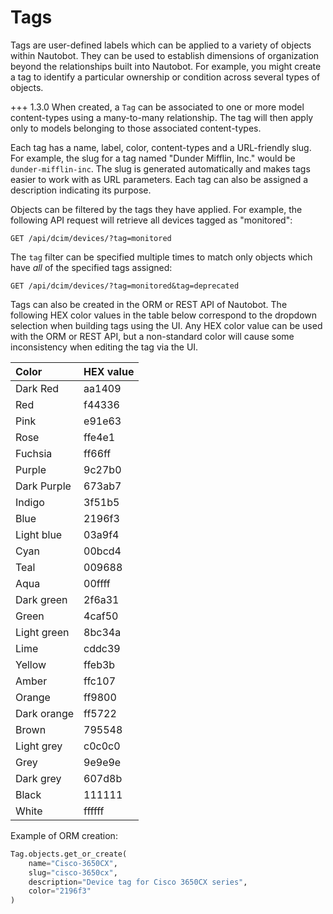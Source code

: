 # Tags

Tags are user-defined labels which can be applied to a variety of objects within Nautobot. They can be used to establish dimensions of organization beyond the relationships built into Nautobot. For example, you might create a tag to identify a particular ownership or condition across several types of objects.

+++ 1.3.0
    When created, a `Tag` can be associated to one or more model content-types using a many-to-many relationship. The tag will then apply only to models belonging to those associated content-types.

Each tag has a name, label, color, content-types and a URL-friendly slug. For example, the slug for a tag named "Dunder Mifflin, Inc." would be `dunder-mifflin-inc`. The slug is generated automatically and makes tags easier to work with as URL parameters. Each tag can also be assigned a description indicating its purpose.

Objects can be filtered by the tags they have applied. For example, the following API request will retrieve all devices tagged as "monitored":

```no-highlight
GET /api/dcim/devices/?tag=monitored
```

The `tag` filter can be specified multiple times to match only objects which have _all_ of the specified tags assigned:

```no-highlight
GET /api/dcim/devices/?tag=monitored&tag=deprecated
```

Tags can also be created in the ORM or REST API of Nautobot. The following HEX color values in the table below correspond to the dropdown selection when building tags using the UI. Any HEX color value can be used with the ORM or REST API, but a non-standard color will cause some inconsistency when editing the tag via the UI.

| Color | HEX value |
| :------------ | :------------ |
| Dark Red | aa1409 |
| Red | f44336 |
| Pink | e91e63 |
| Rose | ffe4e1 |
| Fuchsia | ff66ff |
| Purple | 9c27b0 |
| Dark Purple | 673ab7 |
| Indigo | 3f51b5 |
| Blue | 2196f3 |
| Light blue | 03a9f4 |
| Cyan | 00bcd4 |
| Teal | 009688 |
| Aqua | 00ffff |
| Dark green | 2f6a31 |
| Green | 4caf50 |
| Light green | 8bc34a |
| Lime | cddc39 |
| Yellow | ffeb3b |
| Amber | ffc107 |
| Orange | ff9800 |
| Dark orange | ff5722 |
| Brown | 795548 |
| Light grey | c0c0c0 |
| Grey | 9e9e9e |
| Dark grey | 607d8b |
| Black | 111111 |
| White | ffffff |

Example of ORM creation:

```python
Tag.objects.get_or_create(
    name="Cisco-3650CX",
    slug="cisco-3650cx",
    description="Device tag for Cisco 3650CX series",
    color="2196f3"
)
```
